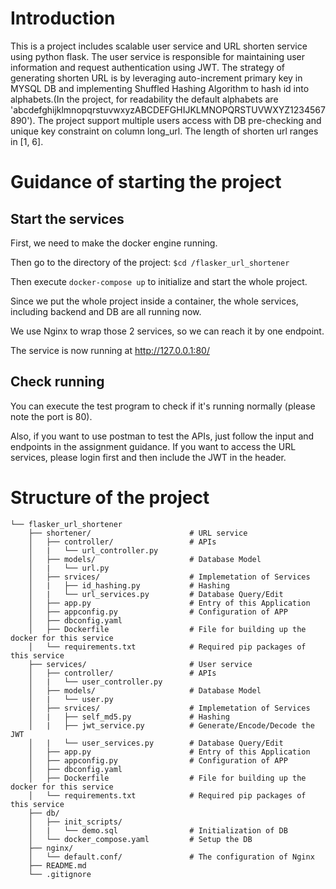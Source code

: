 # Introduction
This is a project includes scalable user service and URL shorten service using python flask.
The user service is responsible for maintaining user information and request authentication using JWT.
The strategy of generating shorten URL is by leveraging auto-increment primary key in MYSQL DB and implementing Shuffled Hashing Algorithm to 
hash id into alphabets.(In the project, for readability the default alphabets are 'abcdefghijklmnopqrstuvwxyzABCDEFGHIJKLMNOPQRSTUVWXYZ1234567890').
The project support multiple users access with DB pre-checking and unique key constraint on column long_url.
The length of shorten url ranges in [1, 6].

# Guidance of starting the project

## Start the services

First, we need to make the docker engine running.

Then go to the directory of the project: `$cd /flasker_url_shortener`

Then execute `docker-compose up` to initialize and start the whole project.

Since we put the whole project inside a container, the whole services, including backend and DB are all running now.

We use Nginx to wrap those 2 services, so we can reach it by one endpoint.

The service is now running at http://127.0.0.1:80/

## Check running

You can execute the test program to check if it's running normally (please note the port is 80).

Also, if you want to use postman to test the APIs, just follow the input and endpoints in the assignment guidance. If you want to access the URL services, please login first and then include the JWT in the header.

# Structure of the project
```
└── flasker_url_shortener
    ├── shortener/                      # URL service
    │   ├── controller/                 # APIs
    │   |   └── url_controller.py         
    │   ├── models/                     # Database Model
    │   |   └── url.py
    │   ├── srvices/                    # Implemetation of Services
    │   |   ├── id_hashing.py           # Hashing
    │   |   └── url_services.py         # Database Query/Edit
    │   ├── app.py                      # Entry of this Application
    │   ├── appconfig.py                # Configuration of APP
    │   ├── dbconfig.yaml               
    │   ├── Dockerfile                  # File for building up the docker for this service
    │   └── requirements.txt            # Required pip packages of this service   
    ├── services/                       # User service
    │   ├── controller/                 # APIs
    │   |   └── user_controller.py         
    │   ├── models/                     # Database Model
    │   |   └── user.py
    │   ├── srvices/                    # Implemetation of Services
    │   |   ├── self_md5.py             # Hashing
    │   |   ├── jwt_service.py          # Generate/Encode/Decode the JWT
    │   |   └── user_services.py        # Database Query/Edit
    │   ├── app.py                      # Entry of this Application
    │   ├── appconfig.py                # Configuration of APP
    │   ├── dbconfig.yaml               
    │   ├── Dockerfile                  # File for building up the docker for this service
    │   └── requirements.txt            # Required pip packages of this service   
    ├── db/               
    │   ├── init_scripts/               
    │   |   └── demo.sql                # Initialization of DB
    │   └── docker_compose.yaml         # Setup the DB
    ├── nginx/               
    │   └── default.conf/               # The configuration of Nginx         
    ├── README.md            
    └── .gitignore   
```
